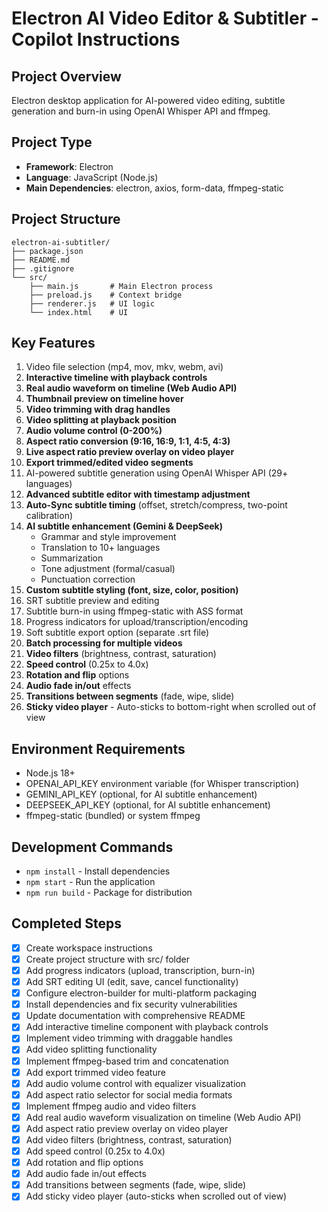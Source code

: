 # Electron AI Video Editor & Subtitler - Copilot Instructions

## Project Overview
Electron desktop application for AI-powered video editing, subtitle generation and burn-in using OpenAI Whisper API and ffmpeg.

## Project Type
- **Framework**: Electron
- **Language**: JavaScript (Node.js)
- **Main Dependencies**: electron, axios, form-data, ffmpeg-static

## Project Structure
```
electron-ai-subtitler/
├── package.json
├── README.md
├── .gitignore
└── src/
    ├── main.js       # Main Electron process
    ├── preload.js    # Context bridge
    ├── renderer.js   # UI logic
    └── index.html    # UI
```

## Key Features
1. Video file selection (mp4, mov, mkv, webm, avi)
2. **Interactive timeline with playback controls**
3. **Real audio waveform on timeline (Web Audio API)**
4. **Thumbnail preview on timeline hover**
5. **Video trimming with drag handles**
6. **Video splitting at playback position**
7. **Audio volume control (0-200%)**
8. **Aspect ratio conversion (9:16, 16:9, 1:1, 4:5, 4:3)**
9. **Live aspect ratio preview overlay on video player**
11. **Export trimmed/edited video segments**
12. AI-powered subtitle generation using OpenAI Whisper API (29+ languages)
13. **Advanced subtitle editor with timestamp adjustment**
14. **Auto-Sync subtitle timing** (offset, stretch/compress, two-point calibration)
15. **AI subtitle enhancement (Gemini & DeepSeek)**
    - Grammar and style improvement
    - Translation to 10+ languages
    - Summarization
    - Tone adjustment (formal/casual)
    - Punctuation correction
16. **Custom subtitle styling (font, size, color, position)**
17. SRT subtitle preview and editing
18. Subtitle burn-in using ffmpeg-static with ASS format
19. Progress indicators for upload/transcription/encoding
20. Soft subtitle export option (separate .srt file)
21. **Batch processing for multiple videos**
22. **Video filters** (brightness, contrast, saturation)
23. **Speed control** (0.25x to 4.0x)
24. **Rotation and flip** options
25. **Audio fade in/out** effects
26. **Transitions between segments** (fade, wipe, slide)
27. **Sticky video player** - Auto-sticks to bottom-right when scrolled out of view

## Environment Requirements
- Node.js 18+
- OPENAI_API_KEY environment variable (for Whisper transcription)
- GEMINI_API_KEY (optional, for AI subtitle enhancement)
- DEEPSEEK_API_KEY (optional, for AI subtitle enhancement)
- ffmpeg-static (bundled) or system ffmpeg

## Development Commands
- `npm install` - Install dependencies
- `npm start` - Run the application
- `npm run build` - Package for distribution

## Completed Steps
- [x] Create workspace instructions
- [x] Create project structure with src/ folder
- [x] Add progress indicators (upload, transcription, burn-in)
- [x] Add SRT editing UI (edit, save, cancel functionality)
- [x] Configure electron-builder for multi-platform packaging
- [x] Install dependencies and fix security vulnerabilities
- [x] Update documentation with comprehensive README
- [x] Add interactive timeline component with playback controls
- [x] Implement video trimming with draggable handles
- [x] Add video splitting functionality
- [x] Implement ffmpeg-based trim and concatenation
- [x] Add export trimmed video feature
- [x] Add audio volume control with equalizer visualization
- [x] Add aspect ratio selector for social media formats
- [x] Implement ffmpeg audio and video filters
- [x] Add real audio waveform visualization on timeline (Web Audio API)
- [x] Add aspect ratio preview overlay on video player
- [x] Add video filters (brightness, contrast, saturation)
- [x] Add speed control (0.25x to 4.0x)
- [x] Add rotation and flip options
- [x] Add audio fade in/out effects
- [x] Add transitions between segments (fade, wipe, slide)
- [x] Add sticky video player (auto-sticks when scrolled out of view)
